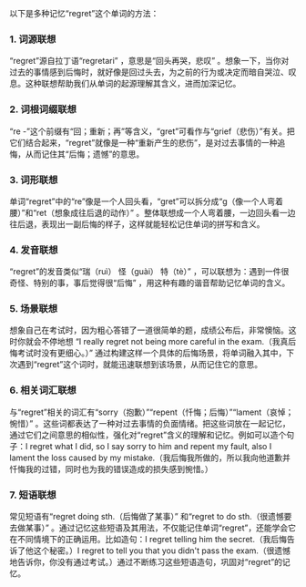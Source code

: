 以下是多种记忆“regret”这个单词的方法：

### 1. 词源联想
“regret”源自拉丁语“regretari” ，意思是“回头再哭，悲叹” 。想象一下，当你对过去的事情感到后悔时，就好像是回过头去，为之前的行为或决定而暗自哭泣、叹息。这种联想帮助我们从单词的起源理解其含义，进而加深记忆。 

### 2. 词根词缀联想
“re -”这个前缀有“回；重新；再”等含义，“gret”可看作与“grief（悲伤）”有关。把它们结合起来，“regret”就像是一种“重新产生的悲伤”，是对过去事情的一种追悔，从而记住其“后悔；遗憾”的意思。 

### 3. 词形联想
单词“regret”中的“re”像是一个人回头看，“gret”可以拆分成“g（像一个人弯着腰）”和“ret（想象成往后退的动作）” 。整体联想成一个人弯着腰，一边回头看一边往后退，表现出一副后悔的样子，这样就能轻松记住单词的拼写和含义。 

### 4. 发音联想
“regret”的发音类似“瑞（ruì） 怪（guài） 特（tè）” ，可以联想为：遇到一件很奇怪、特别的事，事后觉得很“后悔” ，用这种有趣的谐音帮助记忆单词的含义。 

### 5. 场景联想
想象自己在考试时，因为粗心答错了一道很简单的题，成绩公布后，非常懊恼。这时你就会不停地想 “I really regret not being more careful in the exam.（我真后悔考试时没有更细心。）” 通过构建这样一个具体的后悔场景，将单词融入其中，下次遇到“regret”这个词时，就能迅速联想到该场景，从而记住它的意思。 

### 6. 相关词汇联想
与“regret”相关的词汇有“sorry（抱歉）”“repent（忏悔；后悔）”“lament（哀悼；惋惜）” 。这些词都表达了一种对过去事情的负面情绪。把这些词放在一起记忆，通过它们之间意思的相似性，强化对“regret”含义的理解和记忆。例如可以造个句子：I regret what I did, so I say sorry to him and repent my fault, also I lament the loss caused by my mistake.（我后悔我所做的，所以我向他道歉并忏悔我的过错，同时也为我的错误造成的损失感到惋惜。） 

### 7. 短语联想
常见短语有“regret doing sth.（后悔做了某事）” 和“regret to do sth.（很遗憾要去做某事）” 。通过记忆这些短语及其用法，不仅能记住单词“regret”，还能学会它在不同情境下的正确运用。比如造句：I regret telling him the secret.（我后悔告诉了他这个秘密。）I regret to tell you that you didn't pass the exam.（很遗憾地告诉你，你没有通过考试。）通过不断练习这些短语造句，巩固对“regret”的记忆。 